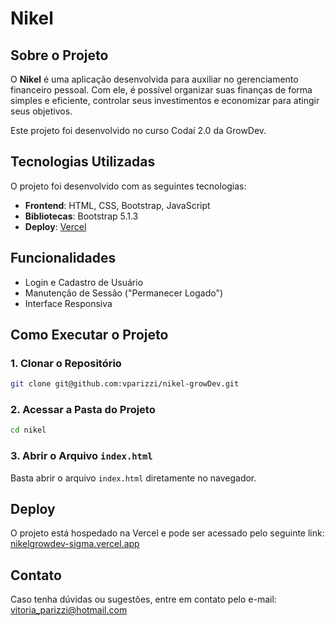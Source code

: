 # Nikel

## Sobre o Projeto
O **Nikel** é uma aplicação desenvolvida para auxiliar no gerenciamento financeiro pessoal. Com ele, é possível organizar suas finanças de forma simples e eficiente, controlar seus investimentos e economizar para atingir seus objetivos.

Este projeto foi desenvolvido no curso Codaí 2.0 da GrowDev.

## Tecnologias Utilizadas
O projeto foi desenvolvido com as seguintes tecnologias:
- **Frontend**: HTML, CSS, Bootstrap, JavaScript
- **Bibliotecas**: Bootstrap 5.1.3
- **Deploy**: [Vercel](https://nikelgrowdev-sigma.vercel.app)

## Funcionalidades
- Login e Cadastro de Usuário
- Manutenção de Sessão ("Permanecer Logado")
- Interface Responsiva

## Como Executar o Projeto
### 1. Clonar o Repositório
```sh
git clone git@github.com:vparizzi/nikel-growDev.git
```

### 2. Acessar a Pasta do Projeto
```sh
cd nikel
```

### 3. Abrir o Arquivo `index.html`
Basta abrir o arquivo `index.html` diretamente no navegador.

## Deploy
O projeto está hospedado na Vercel e pode ser acessado pelo seguinte link:
[nikelgrowdev-sigma.vercel.app](https://nikelgrowdev-sigma.vercel.app)

## Contato
Caso tenha dúvidas ou sugestões, entre em contato pelo e-mail: vitoria_parizzi@hotmail.com

